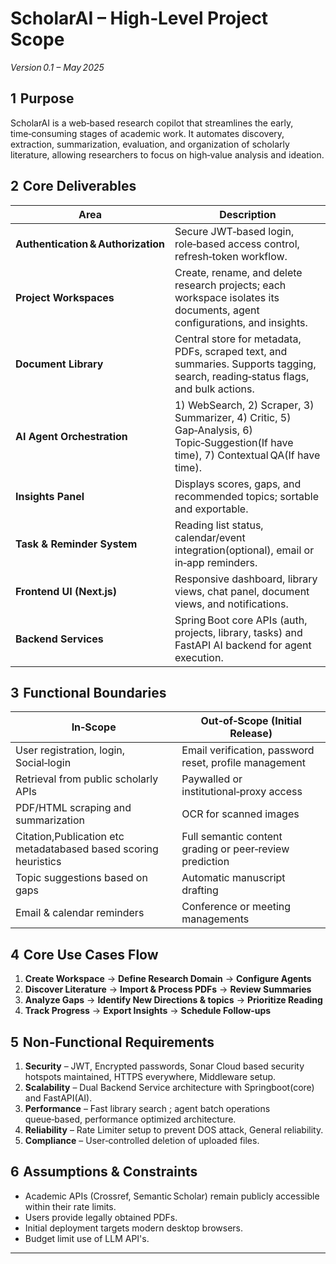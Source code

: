 # ScholarAI – High‑Level Project Scope  
*Version 0.1 – May 2025*

## 1  Purpose
ScholarAI is a web‑based research copilot that streamlines the early, time‑consuming stages of academic work. It automates discovery, extraction, summarization, evaluation, and organization of scholarly literature, allowing researchers to focus on high‑value analysis and ideation.

## 2  Core Deliverables
| Area | Description |
|------|-------------|
| **Authentication & Authorization** | Secure JWT‑based login, role‑based access control, refresh‑token workflow. |
| **Project Workspaces** | Create, rename, and delete research projects; each workspace isolates its documents, agent configurations, and insights. |
| **Document Library** | Central store for metadata, PDFs, scraped text, and summaries. Supports tagging, search, reading‑status flags, and bulk actions. |
| **AI Agent Orchestration** | 1) WebSearch, 2) Scraper, 3) Summarizer, 4) Critic, 5) Gap‑Analysis, 6) Topic‑Suggestion(If have time), 7) Contextual QA(If have time). |
| **Insights Panel** | Displays scores, gaps, and recommended topics; sortable and exportable. |
| **Task & Reminder System** | Reading list status, calendar/event integration(optional), email or in‑app reminders. |
| **Frontend UI (Next.js)** | Responsive dashboard, library views, chat panel, document views, and notifications. |
| **Backend Services** | Spring Boot core APIs (auth, projects, library, tasks) and FastAPI AI backend for agent execution. |

## 3  Functional Boundaries
| In‑Scope | Out‑of‑Scope (Initial Release) |
|----------|-------------------------------|
| User registration, login, Social‑login | Email verification, password reset, profile management |
| Retrieval from public scholarly APIs | Paywalled or institutional‑proxy access |
| PDF/HTML scraping and summarization | OCR for scanned images |
| Citation,Publication etc metadatabased based scoring heuristics | Full semantic content grading or peer‑review prediction |
| Topic suggestions based on gaps | Automatic manuscript drafting |
| Email & calendar reminders | Conference or meeting managements |

## 4  Core Use Cases Flow
1. **Create Workspace** → **Define Research Domain** → **Configure Agents**
2. **Discover Literature** → **Import & Process PDFs** → **Review Summaries**
3. **Analyze Gaps** → **Identify New Directions & topics** → **Prioritize Reading**
4. **Track Progress** → **Export Insights** → **Schedule Follow-ups**

## 5  Non‑Functional Requirements
1. **Security** – JWT, Encrypted passwords, Sonar Cloud based security hotspots maintained, HTTPS everywhere, Middleware setup.  
2. **Scalability** – Dual Backend Service architecture with Springboot(core) and FastAPI(AI).  
3. **Performance** – Fast library search ; agent batch operations queue‑based, performance optimized architecture.  
4. **Reliability** – Rate Limiter setup to prevent DOS attack, General reliability.  
5. **Compliance** –  User‑controlled deletion of uploaded files.

## 6  Assumptions & Constraints
- Academic APIs (Crossref, Semantic Scholar) remain publicly accessible within their rate limits.  
- Users provide legally obtained PDFs.  
- Initial deployment targets modern desktop browsers.  
- Budget limit use of LLM API's.

---
